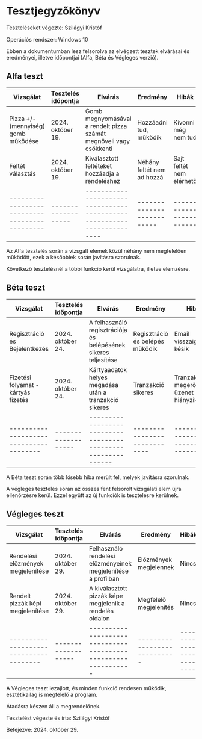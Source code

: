 # Tesztjegyzőkönyv 

Teszteléseket végezte: Szilágyi Kristóf

Operációs rendszer: Windows 10

Ebben a dokumentumban lesz felsorolva az elvégzett tesztek elvárásai és eredményei, illetve időpontjai (Alfa, Béta és Végleges verzió).

## Alfa teszt

| Vizsgálat                                     | Tesztelés időpontja | Elvárás                                                                | Eredmény                   | Hibák                    |
| --------------------------------------------- | --------------------| ---------------------------------------------------------------------- | -------------------------- | ------------------------ |
| Pizza +/- (mennyiség) gomb működése           | 2024. október 19.   | Gomb megnyomásával a rendelt pizza számát megnöveli vagy csökkenti     | Hozzáadni tud, működik     | Kivonni még nem tud      |
| Feltét választás                              | 2024. október 19.   | Kiválasztott feltéteket hozzáadja a rendeléshez                        | Néhány feltét nem ad hozzá | Sajt feltét nem elérhető |
| --------------------------------------------- | ------------------- | ---------------------------------------------------------------------- | -------------------------- | ------------------------ |

Az Alfa tesztelés során a vizsgált elemek közül néhány nem megfelelően működött, ezek a későbbiek során javításra szorulnak.

Következő tesztelésnél a többi funkció kerül vizsgálatra, illetve elemzésre.

## Béta teszt

| Vizsgálat                              | Tesztelés időpontja | Elvárás                                                      | Eredmény                    | Hibák                                  |
| -------------------------------------- | ------------------- | ------------------------------------------------------------ | --------------------------- | -------------------------------------- |
| Regisztráció és Bejelentkezés          | 2024. október 24.   | A felhasználó regisztrációja és belépésének sikeres teljesítése | Regisztráció és belépés működik | Email visszaigazolás késik      |
| Fizetési folyamat - kártyás fizetés    | 2024. október 24.   | Kártyaadatok helyes megadása után a tranzakció sikeres       | Tranzakció sikeres           | Tranzakció megerősítő üzenet hiányzik |
| -------------------------------------- | ------------------- | ------------------------------------------------------------ | ---------------------------- | ------------------------------------- | 

A Béta teszt során több kisebb hiba merült fel, melyek javításra szorulnak.

A végleges tesztelés során az összes fent felsorolt vizsgálati elem újra ellenőrzésre kerül. Ezzel együtt az új funkciók is tesztelésre kerülnek.

## Végleges teszt

| Vizsgálat                              | Tesztelés időpontja | Elvárás                                                       | Eredmény                     | Hibák                    |
| -------------------------------------- | ------------------- | ------------------------------------------------------------- | ---------------------------- | ------------------------ |
| Rendelési előzmények megjelenítése     | 2024. október 29.   | Felhasználó rendelési előzményeinek megjelenítése a profilban | Előzmények megjelennek       | Nincs                    |
| Rendelt pizzák képi megjelenítése      | 2024. október 29.   | A kiválasztott pizzák képe megjelenik a rendelés oldalon      | Megfelelő megjelenítés       | Nincs                    |
| -------------------------------------- | ------------------- | ------------------------------------------------------------- | ---------------------------- | ------------------------ |

A Végleges teszt lezajlott, és minden funkció rendesen működik, esztétikailag is megfelelő a program.

Átadásra készen áll a megrendelőnek.

Tesztelést végezte és írta: Szilágyi Kristóf

Befejezve: 2024. október 29.
